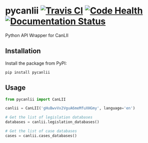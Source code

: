 pycanlii [![Travis CI][travis-badge]][travis] [![Code Health][landscape-badge]][landscape] [![Documentation Status][readthedocs-badge]][readthedocs]
========

Python API Wrapper for CanLII

## Installation

Install the package from PyPI:

    pip install pycanlii

## Usage

```python
from pycanlii import CanLII

canlii = CanLII('gHuBwvVx2VguA6meMfuXHGmy', language='en')

# Get the list of legislation databases
databases = canlii.legislation_databases()

# Get the list of case databases
cases = canlii.cases_databases()
```


[travis-badge]:      http://img.shields.io/travis/sherlocke/pycanlii.svg?style=flat
[travis]:            https://travis-ci.org/sherlocke/pycanlii
[landscape-badge]:   https://landscape.io/github/sherlocke/pycanlii/master/landscape.png?style=flat
[landscape]:         https://landscape.io/github/sherlocke/pycanlii/master
[readthedocs-badge]: https://readthedocs.org/projects/pycanlii/badge/?version=latest
[readthedocs]:       https://readthedocs.org/projects/pycanlii/?badge=latest
